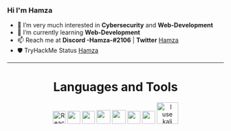 ### Hi I'm Hamza

<!--
**Hamza12700/Hamza12700** is a ✨ _special_ ✨ repository because its `README.md` (this file) appears on your GitHub profile.
-->

- 👀 I’m very much interested in **Cybersecurity** and **Web-Development**
- 🌱 I’m currently learning **Web-Development**
- 📫 Reach me at **Discord -Hamza-#2106** | **Twitter** [Hamza](https://twitter.com/Hamza_Rash1d)
- 🛡️ TryHackMe Status [Hamza](https://tryhackme.com/p/Mr.Hamza)

---

<h1 align="center">Languages and Tools</h1>

<p align="center">
<img src="https://cdn.iconscout.com/icon/free/png-512/react-3-1175109.png?f=avif&w=256" width="30" alt="React-JS">
<img src="https://cdn-icons-png.flaticon.com/512/732/732190.png" width="30">
<img src="https://cdn-icons-png.flaticon.com/512/732/732212.png" width="30">
<img src="https://img.icons8.com/color/javascript" width="32">
<img src="https://img.icons8.com/color/typescript" width="32">
<img src="https://www.lunarvim.org/img/lunarvim_icon.png" width="30">
<img src="https://code.visualstudio.com/assets/images/code-stable.png" width="30">
<img src="https://www.kali.org/images/kali-logo.svg" width="50" alt="I use kali linux">
</p>

